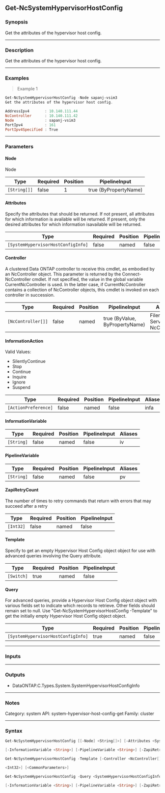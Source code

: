 Get-NcSystemHypervisorHostConfig
--------------------------------

### Synopsis
Get the attributes of the hypervisor host config.

---

### Description

Get the attributes of the hypervisor host config.

---

### Examples
> Example 1

```PowerShell
Get-NcSystemHypervisorHostConfig -Node sapanj-vsim3
Get the attributes of the hypervisor host config.

AddressIpv4       : 10.140.111.44
NcController      : 10.140.111.42
Node              : sapanj-vsim3
PortIpv4          : 161
PortIpv4Specified : True

```

---

### Parameters
#### **Node**
Node

|Type        |Required|Position|PipelineInput        |
|------------|--------|--------|---------------------|
|`[String[]]`|false   |1       |true (ByPropertyName)|

#### **Attributes**
Specify the attributes that should be returned.
If not present, all attributes for which information is available will be returned.
If present, only the desired attributes for which information isavailable will be returned.

|Type                              |Required|Position|PipelineInput|
|----------------------------------|--------|--------|-------------|
|`[SystemHypervisorHostConfigInfo]`|false   |named   |false        |

#### **Controller**
A clustered Data ONTAP controller to receive this cmdlet, as embodied by an NcController object. This parameter is returned by the Connect-NcController cmdlet.  If not specified, the value in the global variable CurrentNcController is used. In the latter case, if CurrentNcController contains a collection of NcController objects, this cmdlet is invoked on each controller in succession.

|Type              |Required|Position|PipelineInput                 |Aliases                          |
|------------------|--------|--------|------------------------------|---------------------------------|
|`[NcController[]]`|false   |named   |true (ByValue, ByPropertyName)|Filer<br/>Server<br/>NcController|

#### **InformationAction**

Valid Values:

* SilentlyContinue
* Stop
* Continue
* Inquire
* Ignore
* Suspend

|Type                |Required|Position|PipelineInput|Aliases|
|--------------------|--------|--------|-------------|-------|
|`[ActionPreference]`|false   |named   |false        |infa   |

#### **InformationVariable**

|Type      |Required|Position|PipelineInput|Aliases|
|----------|--------|--------|-------------|-------|
|`[String]`|false   |named   |false        |iv     |

#### **PipelineVariable**

|Type      |Required|Position|PipelineInput|Aliases|
|----------|--------|--------|-------------|-------|
|`[String]`|false   |named   |false        |pv     |

#### **ZapiRetryCount**
The number of times to retry commands that return with errors that may succeed after a retry

|Type     |Required|Position|PipelineInput|
|---------|--------|--------|-------------|
|`[Int32]`|false   |named   |false        |

#### **Template**
Specify to get an empty Hypervisor Host Config object object for use with advanced queries involving the Query attribute.

|Type      |Required|Position|PipelineInput|
|----------|--------|--------|-------------|
|`[Switch]`|true    |named   |false        |

#### **Query**
For advanced queries, provide a Hypervisor Host Config object object with various fields set to indicate which records to retrieve.  Other fields should remain set to null.  Use "Get-NcSystemHypervisorHostConfig -Template" to get the initially empty Hypervisor Host Config object object.

|Type                              |Required|Position|PipelineInput|
|----------------------------------|--------|--------|-------------|
|`[SystemHypervisorHostConfigInfo]`|true    |named   |false        |

---

### Inputs

---

### Outputs
* DataONTAP.C.Types.System.SystemHypervisorHostConfigInfo

---

### Notes
Category: system
API: system-hypervisor-host-config-get
Family: cluster

---

### Syntax
```PowerShell
Get-NcSystemHypervisorHostConfig [[-Node] <String[]>] [-Attributes <SystemHypervisorHostConfigInfo>] [-Controller <NcController[]>] [-InformationAction <ActionPreference>] 
```
```PowerShell
[-InformationVariable <String>] [-PipelineVariable <String>] [-ZapiRetryCount <Int32>] [<CommonParameters>]
```
```PowerShell
Get-NcSystemHypervisorHostConfig -Template [-Controller <NcController[]>] [-InformationAction <ActionPreference>] [-InformationVariable <String>] [-PipelineVariable <String>] [-ZapiRetryCount 
```
```PowerShell
<Int32>] [<CommonParameters>]
```
```PowerShell
Get-NcSystemHypervisorHostConfig -Query <SystemHypervisorHostConfigInfo> [-Attributes <SystemHypervisorHostConfigInfo>] [-Controller <NcController[]>] [-InformationAction <ActionPreference>] 
```
```PowerShell
[-InformationVariable <String>] [-PipelineVariable <String>] [-ZapiRetryCount <Int32>] [<CommonParameters>]
```
